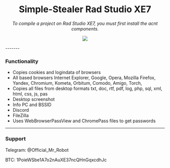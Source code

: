 <h1 align="center">Simple-Stealer Rad Studio XE7</h1>

<p align="center">
	<i>To compile a project on Rad Studio XE7, you must first install the acnt components.</i>
</p>

<p align="center">
	<img src="https://i.postimg.cc/fbC5yc5Q/image.png" />
</p>

<p align="center">
 <src="https://youtu.be/hPvmXMICrWk">
</p>
-------

### Functionality
+ Copies cookies and logindata of browsers
+ All based browsers Internet Explorer, Google, Opera, Mozilla Firefox, Yandex, Chromium, Kometa, Orbitum, Comodo, Amigo, Torch,
+ Copies all files from desktop formats txt, doc, rtf, pdf, log, php, sql, xml, html, css, js, pas
+ Desktop screenshot
+ Info PC and BSSID
+ Discord
+ FileZilla
+ Uses WebBrowserPassView and ChromePass files to get passwords

-------

### Support
Telegram: @Official_Mr_Robot

BTC: 1PoieWSbe1A7o2nAuXE37ncQHnGqxcdhJc
